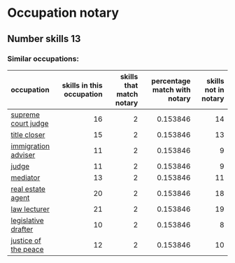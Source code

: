 # Occupation notary
## Number skills 13
### Similar occupations:
| occupation                                      |   skills in this occupation |   skills that match notary |   percentage match with notary |   skills not in notary |
|:------------------------------------------------|----------------------------:|---------------------------:|-------------------------------:|-----------------------:|
| [supreme court judge](supreme_court_judge.md)   |                          16 |                          2 |                       0.153846 |                     14 |
| [title closer](title_closer.md)                 |                          15 |                          2 |                       0.153846 |                     13 |
| [immigration adviser](immigration_adviser.md)   |                          11 |                          2 |                       0.153846 |                      9 |
| [judge](judge.md)                               |                          11 |                          2 |                       0.153846 |                      9 |
| [mediator](mediator.md)                         |                          13 |                          2 |                       0.153846 |                     11 |
| [real estate agent](real_estate_agent.md)       |                          20 |                          2 |                       0.153846 |                     18 |
| [law lecturer](law_lecturer.md)                 |                          21 |                          2 |                       0.153846 |                     19 |
| [legislative drafter](legislative_drafter.md)   |                          10 |                          2 |                       0.153846 |                      8 |
| [justice of the peace](justice_of_the_peace.md) |                          12 |                          2 |                       0.153846 |                     10 |
